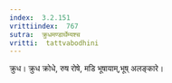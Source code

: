 ```yaml
---
index:  3.2.151
vrittiindex:  767
sutra:  क्रुधमण्डार्थेम्यश्च
vritti:  tattvabodhini 
---
```


क्रुध। क्रुध क्रोधे, रुष रोषे, मडि भूषायाम्,भूष् अलङ्कारे। 

